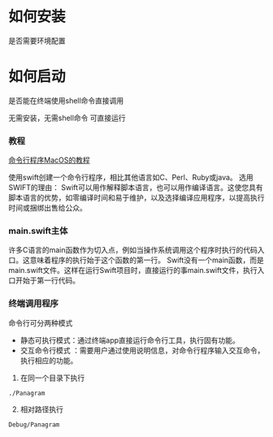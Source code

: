 

# 如何安装
 是否需要环境配置

# 如何启动
 是否能在终端使用shell命令直接调用

无需安装，无需shell命令 可直接运行

### 教程
[命令行程序MacOS的教程](https://www.raywenderlich.com:443/128039/command-line-programs-macos-tutorial)

使用swift创建一个命令行程序，相比其他语言如C、Perl、Ruby或java。
选用SWIFT的理由：
Swift可以用作解释脚本语言，也可以用作编译语言。这使您具有脚本语言的优势，如零编译时间和易于维护，以及选择编译应用程序，以提高执行时间或捆绑出售给公众。

### main.swift主体
许多C语言的main函数作为切入点，例如当操作系统调用这个程序时执行的代码入口。这意味着程序的执行始于这个函数的第一行。
Swift没有一个main函数，而是main.swift文件。这样在运行Swift项目时，直接运行的事main.swift文件，执行入口开始于第一行代码。

### 终端调用程序
命令行可分两种模式
* 静态可执行模式：通过终端app直接运行命令行工具，执行固有功能。
* 交互命令行模式 ：需要用户通过使用说明信息，对命令行程序输入交互命令，执行相应的功能。

1. 在同一个目录下执行
```
./Panagram
```
2. 相对路径执行
```
Debug/Panagram
```


